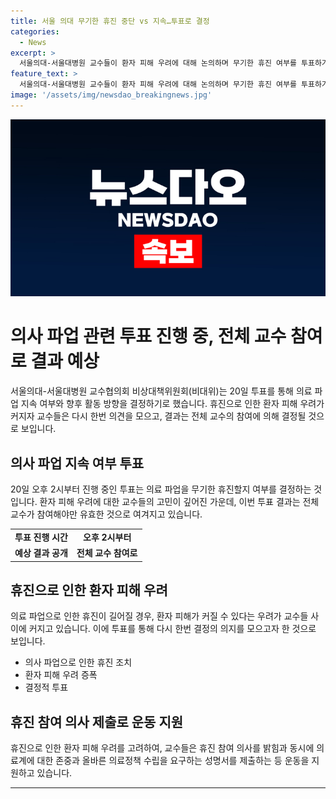 ```yaml
---
title: 서울 의대 무기한 휴진 중단 vs 지속…투표로 결정
categories:
  - News
excerpt: >
  서울의대-서울대병원 교수들이 환자 피해 우려에 대해 논의하며 무기한 휴진 여부를 투표하기로 결의했다. 전체 교수들의 의견을 반영하여 휴진 기간과 투쟁 방식을 결정할 계획이며, 투표는 20일 오후 2시부터 진행 중이다. 휴진이 길어질 경우 환자 피해 우려가 있어 투표를 통해 결정하고, 휴진을 지지하는 교수들이 대다수임을 조사 결과 확인되었다. 계획된 분당서울대병원·서울특별시보라매병원·강남센터 등의 외래 휴진 및 수술, 시술, 검사 일정 연기 조치에 동의한 교수들도 많았다.
feature_text: >
  서울의대-서울대병원 교수들이 환자 피해 우려에 대해 논의하며 무기한 휴진 여부를 투표하기로 결의했다. 전체 교수들의 의견을 반영하여 휴진 기간과 투쟁 방식을 결정할 계획이며, 투표는 20일 오후 2시부터 진행 중이다. 휴진이 길어질 경우 환자 피해 우려가 있어 투표를 통해 결정하고, 휴진을 지지하는 교수들이 대다수임을 조사 결과 확인되었다. 계획된 분당서울대병원·서울특별시보라매병원·강남센터 등의 외래 휴진 및 수술, 시술, 검사 일정 연기 조치에 동의한 교수들도 많았다.
image: '/assets/img/newsdao_breakingnews.jpg'
---
```


<p><img src="/assets/img/newsdao_breakingnews.jpg" alt="koreaapp 속보" /></p>

<h1>의사 파업 관련 투표 진행 중, 전체 교수 참여로 결과 예상</h1>

<p data-ke-size="size16">서울의대-서울대병원 교수협의회 비상대책위원회(비대위)는 20일 투표를 통해 의료 파업 지속 여부와 향후 활동 방향을 결정하기로 했습니다. 휴진으로 인한 환자 피해 우려가 커지자 교수들은 다시 한번 의견을 모으고, 결과는 전체 교수의 참여에 의해 결정될 것으로 보입니다.</p>

<h2 data-ke-size="size26">의사 파업 지속 여부 투표</h2>

<p data-ke-size="size16">20일 오후 2시부터 진행 중인 투표는 의료 파업을 무기한 휴진할지 여부를 결정하는 것입니다. 환자 피해 우려에 대한 교수들의 고민이 깊어진 가운데, 이번 투표 결과는 전체 교수가 참여해야만 유효한 것으로 여겨지고 있습니다.</p>

<table>
    <tr>
        <td style="text-align: center; height: 17px;"><b>투표 진행 시간</b></td>
        <td style="text-align: center; height: 17px;"><b>오후 2시부터</b></td>
    </tr>
    <tr>
        <td style="text-align: center; height: 17px;"><b>예상 결과 공개</b></td>
        <td style="text-align: center; height: 17px;"><b>전체 교수 참여로</b></td>
    </tr>
</table>

<h2 data-ke-size="size26">휴진으로 인한 환자 피해 우려</h2>

<p data-ke-size="size16">의료 파업으로 인한 휴진이 길어질 경우, 환자 피해가 커질 수 있다는 우려가 교수들 사이에 커지고 있습니다. 이에 투표를 통해 다시 한번 결정의 의지를 모으고자 한 것으로 보입니다.</p>

<ul>
    <li>의사 파업으로 인한 휴진 조치</li>
    <li>환자 피해 우려 증폭</li>
    <li>결정적 투표</li>
</ul>

<h2 data-ke-size="size26">휴진 참여 의사 제출로 운동 지원</h2>

<p data-ke-size="size16">휴진으로 인한 환자 피해 우려를 고려하여, 교수들은 휴진 참여 의사를 밝힘과 동시에 의료계에 대한 존중과 올바른 의료정책 수립을 요구하는 성명서를 제출하는 등 운동을 지원하고 있습니다.</p>

<hr>
